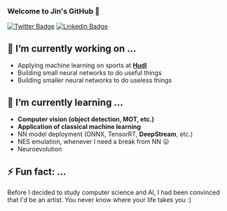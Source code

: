 ### Welcome to Jin's GitHub 👋

[![Twitter Badge](https://img.shields.io/badge/-Twitter-1877f2?style=flat-square&logo=twitter&logoColor=white&link=https://twitter.com/jinyeom95/)](https://twitter.com/jinyeom95/)
[![Linkedin Badge](https://img.shields.io/badge/-LinkedIn-blue?style=flat-square&logo=Linkedin&logoColor=white&link=https://www.linkedin.com/in/jin-yeom-510157125/)](https://www.linkedin.com/in/jin-yeom-510157125/)


<!--
**jinyeom/jinyeom** is a ✨ _special_ ✨ repository because its `README.md` (this file) appears on your GitHub profile.

Here are some ideas to get you started:

- 🔭 I’m currently working on ...
- 🌱 I’m currently learning ...
- 👯 I’m looking to collaborate on ...
- 🤔 I’m looking for help with ...
- 💬 Ask me about ...
- 📫 How to reach me: ...
- 😄 Pronouns: ...
- ⚡ Fun fact: ...
-->

## 🔭 I’m currently working on ...
- Applying machine learning on sports at **[Hudl](https://www.hudl.com/)**
- Building small neural networks to do useful things
- Building smaller neural networks to do useless things

## 🌱 I’m currently learning ...
- **Computer vision (object detection, MOT, etc.)**
- **Application of classical machine learning**
- NN model deployment (ONNX, TensorRT, **DeepStream**, etc.)
- NES emulation, whenever I need a break from NN 😛
- Neuroevolution

## ⚡ Fun fact: ...
Before I decided to study computer science and AI, I had been convinced that I'd be an artist. You never know where your life takes you :)
